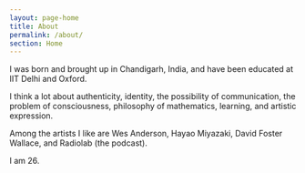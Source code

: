 ```yaml
---
layout: page-home
title: About
permalink: /about/
section: Home
---
```

<!--
<img class='inset right' src='/1.jpg' title='Piyush Ahuja' width='200px'  /> 
-->
I was born and brought up in Chandigarh, India, and have been educated at IIT Delhi and Oxford. 

I think a lot about authenticity, identity, the possibility of communication, the problem of consciousness, philosophy of mathematics, learning, and artistic expression. 

Among the artists I like are Wes Anderson, Hayao Miyazaki, David Foster Wallace, and Radiolab (the podcast).

I am 26. 





